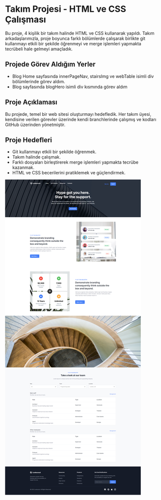 # Takım Projesi - HTML ve CSS Çalışması

Bu proje, 4 kişilik bir takım halinde HTML ve CSS kullanarak yapıldı. Takım arkadaşlarımızla, proje boyunca farklı bölümlerde çalışarak birlikte git kullanmayı etkili bir şekilde öğrenmeyi ve merge işlemleri yapmakta tecrübeli hale gelmeyi amaçladık.

## Projede Görev Aldığım Yerler

- Blog Home sayfasında innerPageNav, stairsImg ve webTable isimli div bölümlerinde görev aldım.
- Blog sayfasında blogHero isimli div kısmında görev aldım


## Proje Açıklaması

Bu projede, temel bir web sitesi oluşturmayı hedefledik. Her takım üyesi, kendisine verilen görevler üzerinde kendi branchlerinde çalışmış ve kodları GitHub üzerinden yönetmiştir.

## Proje Hedefleri

- Git kullanmayı etkili bir şekilde öğrenmek.
- Takım halinde çalışmak.
- Farklı dosyaları birleştirerek merge işlemleri yapmakta tecrübe kazanmak.
- HTML ve CSS becerilerini pratiklemek ve güçlendirmek.

![Team](./assets/img/cssGroupWork.png)
